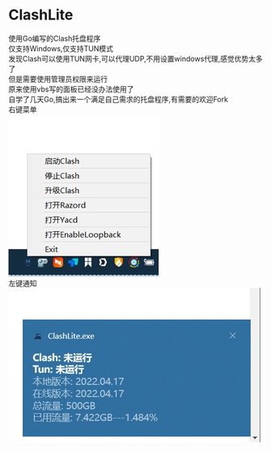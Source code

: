 # ClashLite
使用Go编写的Clash托盘程序<br>
仅支持Windows,仅支持TUN模式<br>
发现Clash可以使用TUN网卡,可以代理UDP,不用设置windows代理,感觉优势太多了<br>
但是需要使用管理员权限来运行<br>
原来使用vbs写的面板已经没办法使用了<br>
自学了几天Go,搞出来一个满足自己需求的托盘程序,有需要的欢迎Fork<br>
右键菜单<br>
![image](https://github.com/Amaury-GitHub/ClashLite/blob/main/README_IMG/IMG1.png)<br>
左键通知<br>
![image](https://github.com/Amaury-GitHub/ClashLite/blob/main/README_IMG/IMG2.png)<br>


